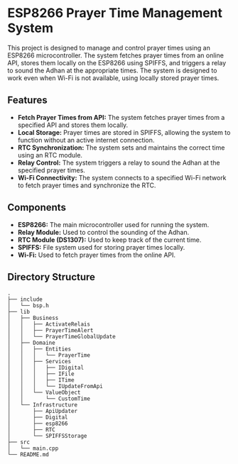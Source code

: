 # ESP8266 Prayer Time Management System

This project is designed to manage and control prayer times using an ESP8266 microcontroller. The system fetches prayer times from an online API, stores them locally on the ESP8266 using SPIFFS, and triggers a relay to sound the Adhan at the appropriate times. The system is designed to work even when Wi-Fi is not available, using locally stored prayer times.

## Features

- **Fetch Prayer Times from API:** The system fetches prayer times from a specified API and stores them locally.
- **Local Storage:** Prayer times are stored in SPIFFS, allowing the system to function without an active internet connection.
- **RTC Synchronization:** The system sets and maintains the correct time using an RTC module.
- **Relay Control:** The system triggers a relay to sound the Adhan at the specified prayer times.
- **Wi-Fi Connectivity:** The system connects to a specified Wi-Fi network to fetch prayer times and synchronize the RTC.

## Components

- **ESP8266:** The main microcontroller used for running the system.
- **Relay Module:** Used to control the sounding of the Adhan.
- **RTC Module (DS1307):** Used to keep track of the current time.
- **SPIFFS:** File system used for storing prayer times locally.
- **Wi-Fi:** Used to fetch prayer times from the online API.

## Directory Structure

```plaintext
.
├── include
│   └── bsp.h
├── lib
│   ├── Business
│   │   ├── ActivateRelais
│   │   ├── PrayerTimeAlert
│   │   └── PrayerTimeGlobalUpdate
│   ├── Domaine
│   │   ├── Entities
│   │   │   └── PrayerTime
│   │   ├── Services
│   │   │   ├── IDigital
│   │   │   ├── IFile
│   │   │   ├── ITime
│   │   │   └── IUpdateFromApi
│   │   └── ValueObject
│   │       └── CustomTime
│   └── Infrastructure
│       ├── ApiUpdater
│       ├── Digital
│       ├── esp8266
│       ├── RTC
│       └── SPIFFSStorage
├── src
│   └── main.cpp
└── README.md
